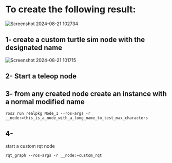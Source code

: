 # To create the following result: 


![Screenshot 2024-08-21 102734](https://github.com/user-attachments/assets/75ed0b3e-4184-4d86-ade0-021a0dc8ce06)




## 1-  create a custom turtle sim node with the designated name

![Screenshot 2024-08-21 101715](https://github.com/user-attachments/assets/b78d6d5f-46f7-4ea9-8eff-fc66865343ee)


## 2- Start a teleop node

## 3- from any created node create an instance with a normal modified name 

```
ros2 run realpkg Node_1 --ros-args -r __node:=this_is_a_node_with_a_long_name_to_test_max_characters
```

## 4- 
start a custom rqt node
```
rqt_graph --ros-args -r __node:=custom_rqt
```
